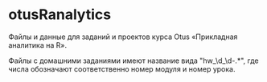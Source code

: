 # otusRanalytics

Файлы и данные для заданий и проектов курса Otus «Прикладная аналитика на R».

Файлы с домашними заданиями имеют название вида "hw_\d_\d-.*", где числа обозначают соответственно номер модуля и номер урока.